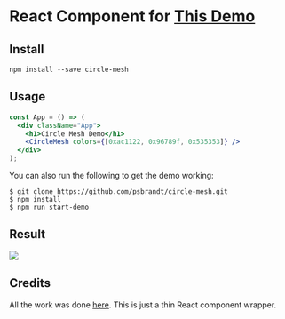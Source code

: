 # React Component for [This Demo](https://tympanus.net/Development/DecorativeBackgrounds/index.html)

## Install

```
npm install --save circle-mesh
```

## Usage

```jsx
const App = () => (
  <div className="App">
    <h1>Circle Mesh Demo</h1>
    <CircleMesh colors={[0xac1122, 0x96789f, 0x535353]} />
  </div>
);
```

You can also run the following to get the demo working:

```
$ git clone https://github.com/psbrandt/circle-mesh.git
$ npm install
$ npm run start-demo
```

## Result

![](demo.png)

## Credits

All the work was done [here](https://tympanus.net/Development/DecorativeBackgrounds/index.html). This is just a thin React component wrapper.
